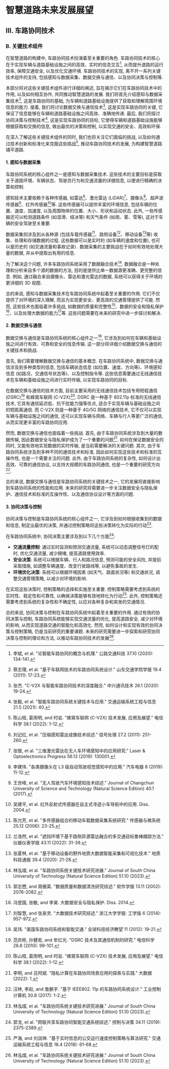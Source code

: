 # 智慧道路未来发展展望

## III. 车路协同技术

### B. 关键技术组件

在智慧道路的构建中, 车路协同技术扮演着至关重要的角色.
车路协同技术的核心在于实现车辆与道路基础设施之间的高效、实时的信息交互[^李斌2020论智能车路协同的概念与机理], 从而提升道路的运行效率, 保障交通安全, 以及优化交通环境.
车路协同技术的实现, 离不开一系列关键技术组件的支持, 包括感知与数据采集、数据交换与通信、以及协同决策与控制等.

本部分将对这些关键技术组件进行详细的阐述, 旨在揭示它们在车路协同技术中的作用, 以及如何相互协作, 共同推动智慧道路的发展.
我们将首先介绍感知与数据采集技术[^蔡志理2011基于车联网技术的车路协同系统设计], 这是车路协同的基础, 为车辆和道路基础设施提供了获取和理解周围环境信息的能力.
接着, 我们将讨论数据交换与通信技术[^张杰2020c], 这是实现车路协同的关键, 它保证了信息能够在车辆和道路基础设施之间高效、准确地传递.
最后, 我们将探讨协同决策与控制技术[^张毅2021智能车路协同系统关键技术与应用], 这是实现车路协同的目标, 它使得车辆和道路基础设施能够根据获取和交换的信息, 做出最优的决策和控制, 以实现交通的安全、高效和环保.

在深入了解这些关键技术组件的同时, 我们也将关注它们面临的挑战, 以及如何通过技术创新和标准化来克服这些挑战[^陈山枝2022蜂窝车联网], 推动车路协同技术的发展, 为构建智慧道路铺平道路.

[^李斌2020论智能车路协同的概念与机理]: 李斌, et al. "论智能车路协同的概念与机理." 公路交通科技 37.10 (2020): 134-141.
[^蔡志理2011基于车联网技术的车路协同系统设计]: 蔡志理, et al. "基于车联网技术的车路协同系统设计." 山东交通学院学报 19.4 (2011): 17-23.
[^张杰2020c]: 张杰. "C-V2X 与智能车路协同技术的深度融合." 中兴通讯技术 26.1 (2020): 19-24.
[^张毅2021智能车路协同系统关键技术与应用]: 张毅, et al. "智能车路协同系统关键技术与应用." 交通运输系统工程与信息 21.5 (2021): 40.
[^陈山枝2022蜂窝车联网]: 陈山枝, 葛雨明, and 时岩. "蜂窝车联网 (C-V2X) 技术发展, 应用及展望." 电信科学 38.1 (2022): 1-12.

#### 1. 感知与数据采集

车路协同系统的核心组件之一是感知与数据采集技术.
这些技术的主要目标是获取关于道路环境、车辆状态、驾驶员行为和交通流量的详细信息, 以便进行精确的决策和控制.

感知技术主要依赖于各种传感器, 如雷达[^刘记红2011压缩感知雷达成像技术综述]、激光雷达 (LiDAR)[^张银2019三维激光雷达在无人车环境感知中的应用研究]、摄像头[^李建伟2019各类摄像头在]、超声波传感器[^王世峰2017无人驾驶汽车环境感知技术综述]、红外传感器[^吴建平2004红外反射式传感器在自主式寻迹小车导航中的应用]等.
这些传感器可以提供丰富的环境信息, 包括车辆的位置、速度、加速度, 以及周围物体的位置、大小、形状和运动状态.
此外, 一些传感器还可以检测道路条件 (如湿滑、结冰等) 和天气条件 (如雨、雾、雪等), 这对于车辆的安全驾驶至关重要.

数据采集则涉及到从各种源 (包括车载传感器[^陈允芳2006多传感器组合的移动车载数据采集系统研究]、路侧设备[^兰浩然2022遮挡环境下基于路侧异源雷达融合的多交通目标鲁棒跟踪方法]、移动设备[^张夏林2020基于移动设备的野外地质大数据智能采集和可视化技术]等) 收集、处理和存储数据的过程.
这些数据可以是实时的 (如车辆的速度和位置), 也可以是历史的 (如交通流量和事故记录) .
数据采集的主要挑战在于如何有效地处理大量的数据, 并从中提取出有用的信息.

为了解决这个问题, 许多车路协同系统采用了数据融合技术[^林泓熠2023车路协同系统关键技术研究进展].
数据融合是一种处理和分析来自多个源的数据的方法, 目的是提供比单一数据源更准确、更完整的信息.
例如, 通过融合来自摄像头、雷达和激光雷达的数据, 系统可以获得关于环境的更详细的 3D 视图.

总的来说, 感知与数据采集技术在车路协同系统中起着至关重要的作用.
它们不仅提供了对环境的深入理解, 而且为实现更安全、更高效的交通管理提供了可能.
然而, 这些技术也面临着许多挑战, 如数据的质量和完整性[^郭志懋2002数据质量和数据清洗研究综述]、数据的安全和隐私保护[^冯登国2014大数据安全与隐私保护]、以及处理大数据的能力[^刘智慧2014大数据技术研究综述]等.
这些问题需要在未来的研究中进一步探讨和解决.

[^刘记红2011压缩感知雷达成像技术综述]: 刘记红, et al. "压缩感知雷达成像技术综述." 信号处理 27.2 (2011): 251-260.
[^张银2019三维激光雷达在无人车环境感知中的应用研究]: 张银, et al. "三维激光雷达在无人车环境感知中的应用研究." Laser & Optoelectronics Progress 56.13 (2019): 130001.
[^李建伟2019各类摄像头在]: 李建伟. "各类摄像头在 L3 级自动驾驶视觉感知中的应用." 汽车电器 8 (2019): 11-12.
[^王世峰2017无人驾驶汽车环境感知技术综述]: 王世峰, et al. "无人驾驶汽车环境感知技术综述." Journal of Changchun University of Science and Technology (Natural Science Edition) 40.1 (2017).
[^吴建平2004红外反射式传感器在自主式寻迹小车导航中的应用]: 吴建平, et al. 红外反射式传感器在自主式寻迹小车导航中的应用. Diss. 2004.
[^陈允芳2006多传感器组合的移动车载数据采集系统研究]: 陈允芳, et al. "多传感器组合的移动车载数据采集系统研究." 传感器与微系统 25.12 (2006): 23-25.
[^兰浩然2022遮挡环境下基于路侧异源雷达融合的多交通目标鲁棒跟踪方法]: 兰浩然, et al. "遮挡环境下基于路侧异源雷达融合的多交通目标鲁棒跟踪方法." 仪器仪表学报 43.11 (2022): 31-39.
[^张夏林2020基于移动设备的野外地质大数据智能采集和可视化技术]: 张夏林, et al. "基于移动设备的野外地质大数据智能采集和可视化技术." 地质科技通报 39.4 (2020): 21-28.
[^林泓熠2023车路协同系统关键技术研究进展]: 林泓熠, et al. "车路协同系统关键技术研究进展." Journal of South China University of Technology (Natural Science Edition) 51.10 (2023).
[^郭志懋2002数据质量和数据清洗研究综述]: 郭志懋, and 周傲英. "数据质量和数据清洗研究综述." 软件学报 13.11 (2002): 2076-2082.
[^冯登国2014大数据安全与隐私保护]: 冯登国, 张敏, and 李昊. 大数据安全与隐私保护. Diss. 2014.
[^刘智慧2014大数据技术研究综述]: 刘智慧, and 张泉灵. "大数据技术研究综述." 浙江大学学报: 工学版 6 (2014): 957-972.

#### 2. 数据交换与通信

数据交换与通信是车路协同系统的核心组件之一[^吴玮2012美国车路协同系统和智能交通], 它涉及到如何在车辆和基础设施之间进行有效、可靠和安全的信息传输.
这一部分将详细介绍数据交换与通信的关键技术和挑战.

首先, 我们需要理解数据交换与通信的基本概念.
在车路协同系统中, 数据交换与通信涉及到多种类型的信息, 包括车辆状态信息 (如位置、速度、方向等)、环境感知信息 (如路况、交通信号状态等)、以及控制指令等.
这些信息需要通过无线通信技术在车辆和基础设施之间进行实时传输, 以实现车路协同的目标.

在数据交换与通信的技术方面, 目前主要采用的无线通信技术包括专用短程通信 (DSRC)[^范庆彬2010dsrc] 和蜂窝车联网 (C-V2X)[^陈山枝2022蜂窝车联网].
DSRC 是一种基于 802.11p 标准的无线通信技术, 它具有通信延迟低、抗干扰能力强等优点, 适合于实现车辆与基础设施之间的短距离通信.
而 C-V2X 则是一种基于 4G/5G 网络的通信技术, 它不仅可以实现车辆与基础设施之间的通信, 还可以实现车辆与网络、车辆与行人等更广泛的通信, 从而实现更丰富的车路协同应用.

然而, 数据交换与通信也面临着一些挑战.
首先, 由于车路协同系统涉及到大量的数据传输, 因此数据安全与隐私保护成为了一个重要的问题[^李明2022隐私计算在车路协同场景应用的探索与实践].
如何在保证数据安全的同时, 又能有效地实现数据的实时传输, 是当前需要解决的关键问题.
其次, 由于车路协同系统涉及到多种不同的通信技术和标准, 因此如何实现这些技术和标准的互操作性, 也是一个需要关注的问题.
此外, 由于车路协同系统的复杂性, 如何设计出高效、可靠的通信协议, 以支持大规模的车路协同通信, 也是一个重要的研究方向[^汪林2017基于].

总的来说, 数据交换与通信是车路协同系统的关键技术之一, 它的发展将直接影响到车路协同系统的性能和应用.
未来的研究将需要进一步关注数据安全与隐私保护、通信技术和标准的互操作性、以及通信协议设计等方面的问题.

[^吴玮2012美国车路协同系统和智能交通]: 吴玮. "美国车路协同系统和智能交通." 全球科技经济瞭望 11 (2012): 19-21.
[^范庆彬2010dsrc]: 范庆彬, 孙健淞, and 牟红光. "DSRC 技术及其通信机制的研究." 电信科学 26.8 (2010): 99-101.
[^李明2022隐私计算在车路协同场景应用的探索与实践]: 李明, and 吕阿斌. "隐私计算在车路协同场景应用的探索与实践." 大数据 (2022): 1.
[^汪林2017基于]: 汪林, 李赵, and 詹鹏宇. "基于 IEEE802. 11p 的车路协同系统设计." 工业控制计算机 30.8 (2017): 1-2.

#### 3. 协同决策与控制

协同决策与控制是车路协同系统的核心组件之一, 它涉及到如何根据收集到的数据和信息, 制定出最优的决策, 并通过控制策略将这些决策转化为实际的行动[^林泓熠2023车路协同系统关键技术研究进展].

在车路协同系统中, 协同决策主要涉及到以下几个方面[^郭戈2019网联共享车路协同智能交通系统综述]:

- **交通流量控制**: 通过实时监测和预测交通流量, 系统可以动态调整信号灯的配时, 优化交通流量, 减少拥堵, 提高道路使用效率.
- **安全决策**: 系统可以根据车辆、行人和路况信息, 预测可能的安全风险, 并提前采取措施, 如调整车辆速度、改变行驶路线等, 以避免事故的发生.
- **环境优化决策**: 系统可以根据环境因素 (如天气、路面状况等) 和交通状况, 调整交通管理策略, 以减少对环境的影响.

在实现这些决策时, 控制策略的选择和实施至关重要.
控制策略需要考虑到系统的实时性、稳定性和可靠性, 以确保决策能够有效地转化为行动[^严海2018基于实时信息的公交运行速度控制策略与算法研究].
此外, 控制策略还需要考虑到系统的复杂性和不确定性, 以应对各种复杂和突发的交通情况.

总的来说, 协同决策与控制在车路协同系统中起着至关重要的作用.
通过有效的协同决策与控制, 车路协同系统能够实现交通流量的优化, 提高道路安全, 减少对环境的影响, 从而实现道路交通的智能化和高效化.
然而, 如何设计和实现有效的协同决策与控制策略, 仍是当前研究的重要课题.
未来的研究需要进一步探索和研究协同决策与控制的理论和方法, 以推动车路协同技术的发展[^林泓熠2023车路协同系统关键技术研究进展].

[^郭戈2019网联共享车路协同智能交通系统综述]: 郭戈, et al. "网联共享车路协同智能交通系统综述." 控制与决策 34.11 (2019): 2375-2389.
[^严海2018基于实时信息的公交运行速度控制策略与算法研究]: 严海, and 刘润坤. "基于实时信息的公交运行速度控制策略与算法研究." 交通运输系统工程与信息 18.4 (2018): 61-68.
